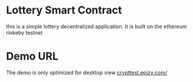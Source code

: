# Lottery Smart Contract
this is a simple lottery decentralized application. It is built on the ethereum rinkeby testnet
# Demo URL
The demo is only optimized for desktop view
 <a href="http://crypttest.epizy.com/">crypttest.epizy.com/</a>
